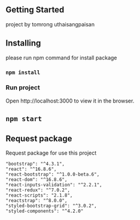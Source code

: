 ## Getting Started

project by tomrong uthaisangpaisan

## Installing

please run npm command for install package

### `npm install`

### Run project

Open http://localhost:3000 to view it in the browser.

## `npm start`

## Request package

Request package for use this project

```
"bootstrap": "^4.3.1",
"react": "^16.8.6",
"react-bootstrap": "^1.0.0-beta.6",
"react-dom": "^16.8.6",
"react-inputs-validation": "^2.2.1",
"react-redux": "^7.0.2",
"react-scripts": "2.1.8",
"reactstrap": "^8.0.0",
"styled-bootstrap-grid": "^3.0.2",
"styled-components": "^4.2.0"
```

